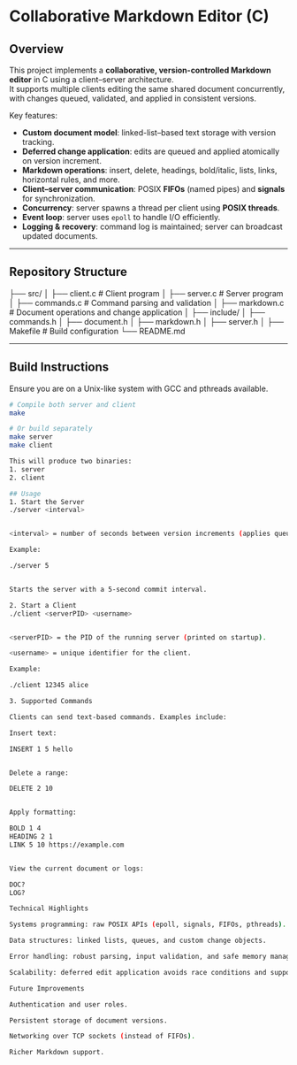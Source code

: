 # Collaborative Markdown Editor (C)

## Overview
This project implements a **collaborative, version-controlled Markdown editor** in C using a client–server architecture.  
It supports multiple clients editing the same shared document concurrently, with changes queued, validated, and applied in consistent versions.

Key features:
- **Custom document model**: linked-list–based text storage with version tracking.
- **Deferred change application**: edits are queued and applied atomically on version increment.
- **Markdown operations**: insert, delete, headings, bold/italic, lists, links, horizontal rules, and more.
- **Client–server communication**: POSIX **FIFOs** (named pipes) and **signals** for synchronization.
- **Concurrency**: server spawns a thread per client using **POSIX threads**.
- **Event loop**: server uses `epoll` to handle I/O efficiently.
- **Logging & recovery**: command log is maintained; server can broadcast updated documents.

---

## Repository Structure
├── src/
│ ├── client.c # Client program
│ ├── server.c # Server program
│ ├── commands.c # Command parsing and validation
│ ├── markdown.c # Document operations and change application
│
├── include/
│ ├── commands.h
│ ├── document.h
│ ├── markdown.h
│ ├── server.h
│
├── Makefile # Build configuration
└── README.md

---

## Build Instructions
Ensure you are on a Unix-like system with GCC and pthreads available.

```bash
# Compile both server and client
make

# Or build separately
make server
make client

This will produce two binaries:
1. server
2. client

## Usage
1. Start the Server
./server <interval>


<interval> = number of seconds between version increments (applies queued changes).

Example:

./server 5


Starts the server with a 5-second commit interval.

2. Start a Client
./client <serverPID> <username>


<serverPID> = the PID of the running server (printed on startup).

<username> = unique identifier for the client.

Example:

./client 12345 alice

3. Supported Commands

Clients can send text-based commands. Examples include:

Insert text:

INSERT 1 5 hello


Delete a range:

DELETE 2 10


Apply formatting:

BOLD 1 4
HEADING 2 1
LINK 5 10 https://example.com


View the current document or logs:

DOC?
LOG?

Technical Highlights

Systems programming: raw POSIX APIs (epoll, signals, FIFOs, pthreads).

Data structures: linked lists, queues, and custom change objects.

Error handling: robust parsing, input validation, and safe memory management.

Scalability: deferred edit application avoids race conditions and supports multiple users.

Future Improvements

Authentication and user roles.

Persistent storage of document versions.

Networking over TCP sockets (instead of FIFOs).

Richer Markdown support.
